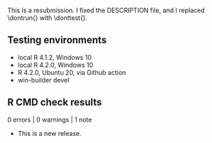 This is a resubmission. I fixed the DESCRIPTION file, and I replaced 
\dontrun{} with \donttest{}.

## Testing environments

* local R 4.1.2, Windows 10
* local R 4.2.0, Windows 10
* R 4.2.0, Ubuntu 20, via Github action
* win-builder devel


## R CMD check results

0 errors | 0 warnings | 1 note

* This is a new release.
